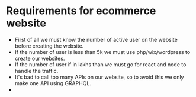 # Requirements for ecommerce website

- First of all we must know the number of active user on the website before creating the website.
- If the number of user is less than 5k we must use php/wix/wordpress to create our websites.
- If the number of user if in lakhs than we must go for react and node to handle the traffic.
- It's bad to call too many APIs on our website, so to avoid this we only make one API using GRAPHQL.
- 